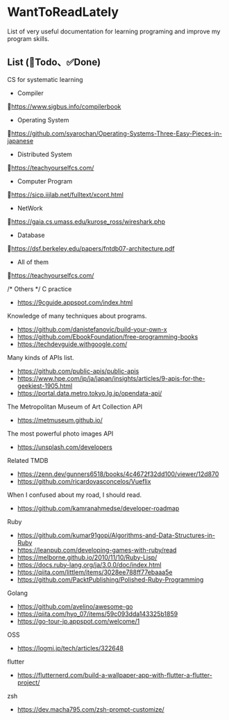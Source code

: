 # WantToReadLately
List of very useful documentation for learning programing and improve my program skills.

## List (🔵Todo、✅Done)
CS for systematic learning
- Compiler

🔵https://www.sigbus.info/compilerbook

- Operating System

🔵https://github.com/syarochan/Operating-Systems-Three-Easy-Pieces-in-japanese

- Distributed System

🔵https://teachyourselfcs.com/

- Computer Program

🔵https://sicp.iijlab.net/fulltext/xcont.html

- NetWork

🔵https://gaia.cs.umass.edu/kurose_ross/wireshark.php

- Database

🔵https://dsf.berkeley.edu/papers/fntdb07-architecture.pdf

- All of them

🔵https://teachyourselfcs.com/


/* Others */
C practice
- https://9cguide.appspot.com/index.html

Knowledge of many techniques about programs.
- https://github.com/danistefanovic/build-your-own-x
- https://github.com/EbookFoundation/free-programming-books
- https://techdevguide.withgoogle.com/

Many kinds of APIs list.
- https://github.com/public-apis/public-apis
- https://www.hpe.com/jp/ja/japan/insights/articles/9-apis-for-the-geekiest-1905.html
- https://portal.data.metro.tokyo.lg.jp/opendata-api/

The Metropolitan Museum of Art Collection API
- https://metmuseum.github.io/

The most powerful photo images API
- https://unsplash.com/developers

Related TMDB
- https://zenn.dev/gunners6518/books/4c4672f32dd100/viewer/12d870
- https://github.com/ricardovasconcelos/Vueflix

When I confused about my road, I should read.
- https://github.com/kamranahmedse/developer-roadmap

Ruby
- https://github.com/kumar91gopi/Algorithms-and-Data-Structures-in-Ruby
- https://leanpub.com/developing-games-with-ruby/read
- https://melborne.github.io/2010/11/10/Ruby-Lisp/
- https://docs.ruby-lang.org/ja/3.0.0/doc/index.html
- https://qiita.com/littlem/items/3028ee788ff77ebaaa5e
- https://github.com/PacktPublishing/Polished-Ruby-Programming

Golang
- https://github.com/avelino/awesome-go
- https://qiita.com/hyo_07/items/59c093dda143325b1859
- https://go-tour-jp.appspot.com/welcome/1

OSS
- https://logmi.jp/tech/articles/322648

flutter
- https://flutternerd.com/build-a-wallpaper-app-with-flutter-a-flutter-project/

zsh
- https://dev.macha795.com/zsh-prompt-customize/
